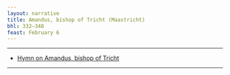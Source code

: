 ```yaml
---
layout: narrative
title: Amandus, bishop of Tricht (Maastricht)
bhl: 332–348
feast: February 6
---
```


---

- [Hymn on Amandus, bishop of Tricht](https://cjkoepke1.github.io/latin-hagiography/texts/hymni-de-amando)

---
